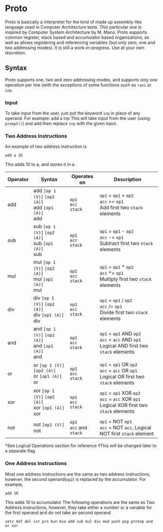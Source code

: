 # Proto
Proto is basically a interpreter for the kind of made up assembly-like language used in Computer Architecture texts. This particular one is inspired by Computer System Architecture by M. Mano.
Proto supports common register, stack based and accumulator based organizations, as well as allows registering and referencing variables (but only zero, one and two addressing modes). It is still a work-in-progress. Use at your own discretion.

## Syntax
Proto supports one, two and zero addressing modes, and supports only one operation per line (with the exceptions of some functions such as `rani` or `inp`.

### Input
To take input from the user, just put the keyword `inp` in place of any operand. For example:
    add a inp
This will take input from the user (using `prompt()`) and add then replace `inp` with the given input.

### Two Address Instructions
An example of two address instruction is

```add a 10```

This adds 10 to a, and stores it in a.

Operator|Syntax|Operates on|Description
--------|------|-------|-----------
add|add `[op 1 (V)]` `[op2 (A)]`<br>add `[op1 (A)]`<br>add|`op1`<br>`acc`<br>`stack`| `op1` = `op1` + `op2`<br>`acc` += `op1`<br>Add first two `stack` elements
sub|sub `[op 1 (V)]` `[op2 (A)]`<br>sub `[op1 (A)]`<br>sub|`op1`<br>`acc`<br>`stack`| `op1` = `op1` - `op2`<br>`acc` -= `op1`<br>Subtract first two `stack` elements
mul|mul `[op 1 (V)]` `[op2 (A)]`<br>mul `[op1 (A)]`<br>mul|`op1`<br>`acc`<br>`stack`| `op1` = `op1` \* `op2`<br>`acc` \*= `op1`<br>Multiply first two `stack` elements
div|div `[op 1 (V)]` `[op2 (A)]`<br>div `[op1 (A)]`<br>div|`op1`<br>`acc`<br>`stack`| `op1` = `op1` \/ `op2`<br>`acc` \/= `op1`<br>Divide first two `stack` elements
and|and `[op 1 (V)]` `[op2 (A)]`<br>and `[op1 (A)]`<br>and|`op1`<br>`acc`<br>`stack`| `op1` = `op1` AND `op2`<br>`acc` = `acc` AND `op1`<br>Logical AND first two `stack` elements
or|or `[op 1 (V)]` `[op2 (A)]`<br>or `[op1 (A)]`<br>or|`op1`<br>`acc`<br>`stack`| `op1` = `op1` OR `op2`<br>`acc` = `acc` OR `op1`<br>Logical OR first two `stack` elements
xor|xor `[op 1 (V)]` `[op2 (A)]`<br>xor `[op1 (A)]`<br>xor|`op1`<br>`acc`<br>`stack`| `op1` = `op1` XOR `op2`<br>`acc` = `acc` XOR `op1`<br>Logical XOR first two `stack` elements
not|not `[op1 (V)]`<br>not|`op1`<br>`acc` and `stack`| `op1` = NOT `op1`<br>`acc` = NOT `acc`, Logical NOT first `stack` element


†See Logical Operations section for reference
‡This will be changed later to a separate flag

### One Address Instructions
Most one address instructions are the same as two address instructions, however, the second operand(`op2`) is replaced by the accumulator. For example,

```add 10```

This adds 10 to accumulator
The following operations are the same as Two Address instructions, however, they take either a number or a variable for the first operand and do not take an second operand

`setz def del ist prn bun bsa add sub mul div mod push pop prntop and or xor`

